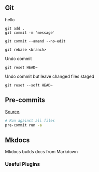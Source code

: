 ## Git

hello

```
git add .
git commit -m 'message'

git commit --amend --no-edit

git rebase <branch>
```

Undo commit

```
git reset HEAD~
```

Undo commit but leave changed files staged

```
git reset --soft HEAD~
```

## Pre-commits

[Source](https://pre-commit.com/).

```bash
# Run against all files
pre-commit run -a
```

## Mkdocs

Mkdocs builds docs from Markdown

### Useful Plugins
